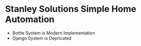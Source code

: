 # Stanley Solutions Simple Home Automation

- Bottle System is Modern Implementation
- Django System is Depricated

